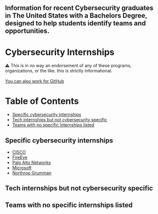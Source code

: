 ## Information for recent Cybersecurity graduates in The United States with a Bachelors Degree, designed to help students identify teams and opportunities. 

# Cybersecurity Internships
⚠️ This is in no way an endorsement of any of these programs, organizations, or the like. this is strictly informational.</b><br />
</b><br />[You can also work for GitHub](https://github.com/about/careers)

# Table of Contents
  * [Specific cybersecurity internships](#specific-cybersecurity-internships)
  * [Tech internships but not cybersecurity specific](#tech-internships-but-not-cybersecurity-specific)
  * [Teams with no specific internships listed](#teams-with-no-specific-internships-listed)

## Specific cybersecurity internships

* [CISCO](https://jobs.cisco.com/jobs)
* [FireEye](https://www.fireeye.com/company/jobs/internships.html)
* [Palo Alto Networks](https://jobs.paloaltonetworks.com)
* [Microsoft](https://careers.microsoft.com/us/en/)
* [Northrop Grumman](https://northropgrumman.jobs)

## Tech internships but not cybersecurity specific

## Teams with no specific internships listed
